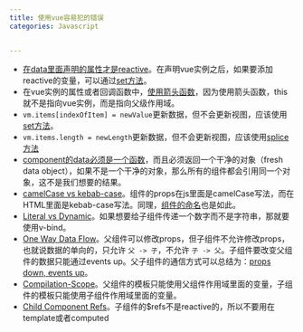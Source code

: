 ```yaml
---
title: 使用vue容易犯的错误
categories: Javascript


---
```


- [在data里面声明的属性才是reactive][1]。在声明vue实例之后，如果要添加reactive的变量，可以通过[set方法][2]。
- 在vue实例的属性或者回调函数中，[使用箭头函数][3]，因为使用箭头函数，this就不是指向vue实例，而是指向父级作用域。
- `vm.items[indexOfItem] = newValue`更新数据，但不会更新视图，应该使用[set方法][4]。
- `vm.items.length = newLength`更新数据，但不会更新视图，应该使用[splice方法][5]
- [component的data必须是一个函数][6]，而且必须返回一个干净的对象（fresh data object），如果不是一个干净的对象，那么所有的组件都会引用同一个对象，这不是我们想要的结果。
- [camelCase vs kebab-case][7]。组件的props在js里面是camelCase写法，而在HTML里面是kebab-case写法。同理，[组件的命名][8]也是如此。
- [Literal vs Dynamic][9]。如果想要给子组件传递一个数字而不是字符串，那就要使用v-bind。
- [One Way Data Flow][10]。父组件可以修改props，但子组件不允许修改props，也就说数据的单向的，只允许 `父 -> 子`，不允许 `子 -> 父`。子组件要改变父组件的数据只能通过events up。父子组件的通信方式可以总结为：[props down, events up][11]。
- [Compilation-Scope][12]。父组件的模板只能使用父组件作用域里面的变量，子组件的模板只能使用子组件作用域里面的变量。
- [Child Component Refs][13]。子组件的$refs不是reactive的，所以不要用在template或者computed

[1]:	http://vuejs.org/guide/instance.html#Properties-and-Methods
[2]:	http://vuejs.org/guide/reactivity.html#Change-Detection-Caveats
[3]:	http://vuejs.org/guide/instance.html#Properties-and-Methods
[4]:	http://vuejs.org/guide/list.html#Caveats
[5]:	http://vuejs.org/guide/list.html#Caveats
[6]:	http://vuejs.org/guide/components.html#data-Must-Be-a-Function
[7]:	http://vuejs.org/guide/components.html#camelCase-vs-kebab-case
[8]:	http://vuejs.org/guide/components.html#Component-Naming-Conventions
[9]:	http://vuejs.org/guide/components.html#Literal-vs-Dynamic
[10]:	http://vuejs.org/guide/components.html#One-Way-Data-Flow
[11]:	http://vuejs.org/guide/components.html#Composing-Components
[12]:	http://vuejs.org/guide/components.html#Compilation-Scope
[13]:	http://vuejs.org/guide/components.html#Child-Component-Refs